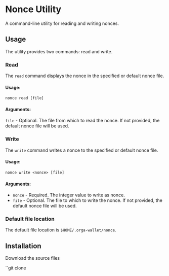 # Nonce Utility
A command-line utility for reading and writing nonces.

## Usage
The utility provides two commands: read and write.

### Read

The ``read`` command displays the nonce in the specified or default nonce file.

#### Usage:

`nonce read [file]`

#### Arguments:

`file` - Optional. The file from which to read the nonce. If not provided, the default nonce file will be used.

### Write

The ``write`` command writes a nonce to the specified or default nonce file.

#### Usage:

``nonce write <nonce> [file]``

#### Arguments:

- `nonce` - Required. The integer value to write as nonce.
- `file` - Optional. The file to which to write the nonce. If not provided, the default nonce file will be used.

### Default file location

The default file location is `$HOME/.orga-wallet/nonce`.

## Installation

Download the source files

``git clone  

